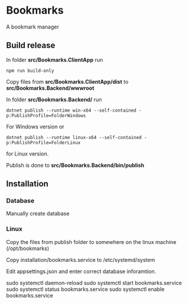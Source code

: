 # Bookmarks
A bookmark manager

## Build release
In folder **src/Bookmarks.ClientApp** run
```
npm run build-only
```

Copy files from **src/Bookmarks.ClientApp/dist** to **src/Bookmarks.Backend/wwwroot**

In folder **src/Bookmarks.Backend/** run
```
dotnet publish --runtime win-x64 --self-contained -p:PublishProfile=FolderWindows
```
For Windows version or 
```
dotnet publish --runtime linux-x64 --self-contained -p:PublishProfile=FolderLinux
```
for Linux version.

Publish is done to **src/Bookmarks.Backend/bin/publish**

## Installation
### Database
Manually create database

### Linux
Copy the files from publish folder to somewhere on the linux machine (/opt/bookmarks)

Copy installation/bookmarks.service to /etc/systemd/system

Edit appsettings.json and enter correct database inforamtion.

sudo systemctl daemon-reload
sudo systemctl start bookmarks.service
sudo systemctl status bookmarks.service
sudo systemctl enable bookmarks.service